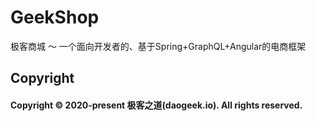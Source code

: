 # GeekShop
极客商城 ～ 一个面向开发者的、基于Spring+GraphQL+Angular的电商框架

## Copyright

#### Copyright © 2020-present 极客之道(daogeek.io). All rights reserved.